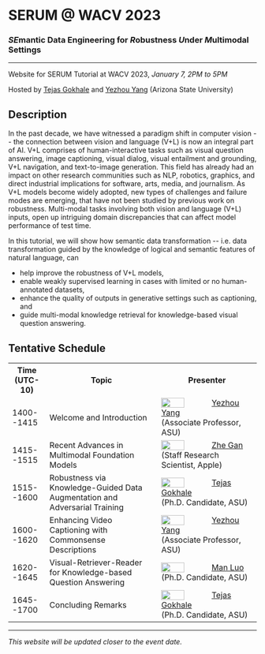 # SERUM @ WACV 2023
### *SE*mantic Data Engineering for *R*obustness *U*nder *M*ultimodal Settings
---
Website for SERUM Tutorial at WACV 2023, *January 7, 2PM to 5PM* 

Hosted by [Tejas Gokhale](https://www.tejasgokhale.com/) and [Yezhou Yang](https://yezhouyang.engineering.asu.edu/) (Arizona State University)

## Description
In the past decade, we have witnessed a paradigm shift in computer vision -- the connection between vision and language (V+L) is now an integral part of AI.
V+L comprises of human-interactive tasks such as visual question answering, image captioning, visual dialog, visual entailment and grounding, V+L navigation, and text-to-image generation.
This field has already had an impact on other research communities such as NLP, robotics, graphics, and direct industrial implications for software, arts, media, and journalism.
As V+L models become widely adopted, new types of challenges and failure modes are emerging, that have not been studied by previous work on robustness.
Multi-modal tasks involving both vision and language (V+L) inputs, open up intriguing domain discrepancies that can affect model performance of test time.

In this tutorial, we will show how semantic data transformation -- i.e. data transformation guided by the knowledge of logical and semantic features of natural language, can 
- help improve the robustness of V+L models,
- enable weakly supervised learning in cases with limited or no human-annotated datasets,
- enhance the quality of outputs in generative settings such as captioning, and 
- guide multi-modal knowledge retrieval for knowledge-based visual question answering.

## Tentative Schedule
<table>
	<tr>
		<th width="15%"> Time (UTC-10) </th>
		<th width="45%"> Topic </th>
		<th> Presenter </th>
	</tr>
	<tr>
		<td> 1400--1415 </td>
		<td> Welcome and Introduction </td>
		<td valign="center"> 
			<img style="padding-right: 5%; float: left;" src="https://test-fac-yezhou-yang.pantheonsite.io/wp-content/uploads/2018/07/CIDSE-Yezhou-Yang-Lab-MAC0089a-small.jpg" width="50%"/>   
			<div halign="center" valign="center"><a href="https://yezhouyang.engineering.asu.edu/">Yezhou Yang</a> <br/>(Associate Professor, ASU)</div>
		</td>
	</tr>
	<tr>
		<td> 1415--1515 </td>
		<td> Recent Advances in Multimodal Foundation Models </td>
		<td valign="center"> 
			<img style="padding-right: 5%; float: left;" src="https://zhegan27.github.io/images/Zhe_new.jpg" width="50%"/>
			<div halign="center" valign="center"><a href="https://zhegan27.github.io">Zhe Gan</a> <br/> (Staff Research Scientist, Apple)</div>
		</td>
	</tr>
	<tr>
		<td> 1515--1600 </td>
		<td> Robustness via Knowledge-Guided Data Augmentation and Adversarial Training </td>
		<td valign="center"> 
			<img style="padding-right: 5%; float: left;" src="https://www.tejasgokhale.com/images/tg_brickyard.jpg" width="50%"/>
			<div halign="center" valign="center"> <a href="https://www.tejasgokhale.com">Tejas Gokhale</a> <br/> (Ph.D. Candidate, ASU) </div>
		</td>
	</tr>
	<tr>
		<td> 1600--1620 </td>
		<td> Enhancing Video Captioning with Commonsense Descriptions </td>
		<td valign="center">
			<img style="padding-right: 5%; float: left;" src="https://test-fac-yezhou-yang.pantheonsite.io/wp-content/uploads/2018/07/CIDSE-Yezhou-Yang-Lab-MAC0089a-small.jpg" width="50%"/>
			<div halign="center" valign="center"><a href="https://yezhouyang.engineering.asu.edu/">Yezhou Yang</a> <br/> (Associate Professor, ASU) </div>
		</td>
	</tr>
	<tr>
		<td> 1620--1645 </td>
		<td> Visual-Retriever-Reader for Knowledge-based Question Answering </td>
		<td valign="center">
			<img style="padding-right: 5%; float: left;" src="https://luomancs.github.io/images/manluo.jpeg" width="50%"/>
			<div halign="center" valign="center"><a href="https://luomancs.github.io">Man Luo</a> <br/> (Ph.D. Candidate, ASU) </div>
		</td>
	</tr>
	<tr>
		<td> 1645--1700 </td> 
		<td> Concluding Remarks</td>
		<td valign="center">
			<img style="padding-right: 5%; float: left;" src="https://www.tejasgokhale.com/images/tg_brickyard.jpg" width="50%"/>
			<div halign="center" valign="center"><a href="https://www.tejasgokhale.com">Tejas Gokhale</a> <br/> (Ph.D. Candidate, ASU) </div>
		</td>
	</tr>
</table>



---
*This website will be updated closer to the event date.*
